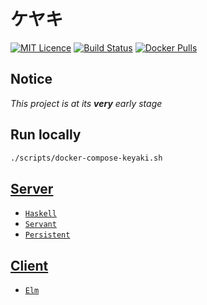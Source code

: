 
# ケヤキ

[![MIT Licence](https://badges.frapsoft.com/os/mit/mit.svg?v=103)](LICENSE)
[![Build Status](https://gitlab.com/bartholomews/keyaki/badges/master/pipeline.svg)](https://gitlab.com/bartholomews/keyaki/pipelines/latest)
[![Docker Pulls](https://img.shields.io/docker/pulls/bartholomews/keyaki)](https://hub.docker.com/r/bartholomews/keyaki)
 
## Notice

*This project is at its **very** early stage*

## Run locally

```bash
./scripts/docker-compose-keyaki.sh
``` 
 
## [Server](server/README.md)

+ [`Haskell`](https://www.haskell.org/)  
+ [`Servant`](http://haskell-servant.github.io/)  
+ [`Persistent`](https://hackage.haskell.org/package/persistent)

## [Client](client/README.md)

+ [`Elm`](http://elm-lang.org/)  